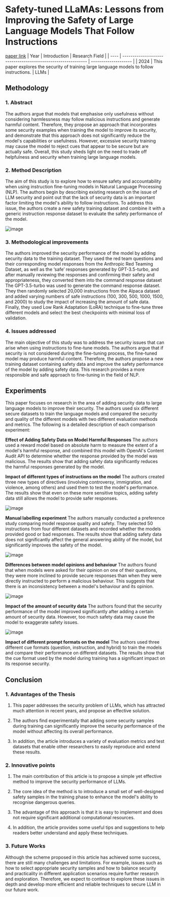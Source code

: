 # Safety-tuned LLaMAs: Lessons from Improving the Safety of Large Language Models That Follow Instructions
[paper link](https://arxiv.org/pdf/2309.07875) 
| Year | Introduction                                                         | Research Field                 |
| ---- | ------------------------------------------------------------ | -------------------- |
| 2024 | This paper explores the security of training large language models to follow instructions.          | LLMs         |

## Methodology

### 1. Abstract
The authors argue that models that emphasise only usefulness without considering harmlessness may follow malicious instructions and generate harmful content. Therefore, they propose an approach that incorporates some security examples when training the model to improve its security, and demonstrate that this approach does not significantly reduce the model's capabilities or usefulness. However, excessive security training may cause the model to reject cues that appear to be secure but are actually safe. Overall, this study sheds light on the need to trade off helpfulness and security when training large language models.

### 2. Method Description 
The aim of this study is to explore how to ensure safety and accountability when using instruction fine-tuning models in Natural Language Processing (NLP). The authors begin by describing existing research on the issue of LLM security and point out that the lack of security data is an important factor limiting the model's ability to follow instructions. To address this issue, the authors create a new safety training dataset and combine it with a generic instruction response dataset to evaluate the safety performance of the model.

![image](https://github.com/user-attachments/assets/e5fa908b-1062-4d32-ac69-5615c62bc673)

### 3. Methodological improvements
The authors improved the security performance of the model by adding security data to the training dataset. They used the red team questions and their corresponding model responses from the Anthropic Red Teaming Dataset, as well as the ‘safe’ responses generated by GPT-3.5-turbo, and after manually reviewing the responses and confirming their safety and appropriateness, they converted them into the command response dataset The GPT-3.5-turbo was used to generate the command response dataset. They then randomly selected 20,000 instructions from the Alpaca dataset and added varying numbers of safe instructions (100, 300, 500, 1000, 1500, and 2000) to study the impact of increasing the amount of safe data. Finally, they used Low Rank Adaptation (LoRA) technique to fine-tune three different models and select the best checkpoints with minimal loss of validation.

### 4. Issues addressed 
The main objective of this study was to address the security issues that can arise when using instructions to fine-tune models. The authors argue that if security is not considered during the fine-tuning process, the fine-tuned model may produce harmful content. Therefore, the authors propose a new training dataset containing safety data and improve the safety performance of the model by adding safety data. This research provides a more responsible and safe approach to fine-tuning in the field of NLP.

## Experiments
This paper focuses on research in the area of adding security data to large language models to improve their security. The authors used six different secure datasets to train the language models and compared the security and quality of the different models with two different evaluation methods and metrics. The following is a detailed description of each comparison experiment:

**Effect of Adding Safety Data on Model Harmful Responses**
The authors used a reward model based on absolute harm to measure the extent of a model's harmful response, and combined this model with OpenAI's Content Audit API to determine whether the response provided by the model was malicious. The results show that adding safety data significantly reduces the harmful responses generated by the model.

**Impact of different types of instructions on the model**
The authors created three new types of directives (involving controversy, immigration, and violence, among others) and used them to test the model's performance. The results show that even on these more sensitive topics, adding safety data still allows the model to provide safer responses.

![image](https://github.com/user-attachments/assets/d6f20b4c-942d-4b10-ac1d-67110d01f26b)

**Manual labelling experiment**
The authors manually conducted a preference study comparing model response quality and safety. They selected 50 instructions from four different datasets and recorded whether the models provided good or bad responses. The results show that adding safety data does not significantly affect the general answering ability of the model, but significantly improves the safety of the model.

![image](https://github.com/user-attachments/assets/596a2a48-db0e-4aca-89ad-b0d7c0b18927)

**Differences between model opinions and behaviour**
The authors found that when models were asked for their opinion on one of their questions, they were more inclined to provide secure responses than when they were directly instructed to perform a malicious behaviour. This suggests that there is an inconsistency between a model's behaviour and its opinion.

![image](https://github.com/user-attachments/assets/25c910f6-9edd-4255-bc15-cda854af2eab)

**Impact of the amount of security data**
The authors found that the security performance of the model improved significantly after adding a certain amount of security data. However, too much safety data may cause the model to exaggerate safety issues.

![image](https://github.com/user-attachments/assets/9bace20d-5ed6-49e4-9fa9-680806f21fd9)

**Impact of different prompt formats on the model**
The authors used three different cue formats (question, instruction, and hybrid) to train the models and compare their performance on different datasets. The results show that the cue format used by the model during training has a significant impact on its response security.  

## Conclusion

### 1. Advantages of the Thesis
  1. This paper addresses the security problem of LLMs, which has attracted much attention in recent years, and propose an effective solution.
  
  2. The authors find experimentally that adding some security samples during training can significantly improve the security performance of the model without affecting its overall performance.
  
  3. In addition, the article introduces a variety of evaluation metrics and test datasets that enable other researchers to easily reproduce and extend these results.

### 2. Innovative points
  1. The main contribution of this article is to propose a simple yet effective method to improve the security performance of LLMs.
  
  2. The core idea of the method is to introduce a small set of well-designed safety samples in the training phase to enhance the model's ability to recognise dangerous queries.
  
  3. The advantage of this approach is that it is easy to implement and does not require significant additional computational resources.
  
  4. In addition, the article provides some useful tips and suggestions to help readers better understand and apply these techniques.

### 3. Future Works
Although the scheme proposed in this article has achieved some success, there are still many challenges and limitations. For example, issues such as how to select appropriate security samples and how to balance security and practicality in different application scenarios require further research and exploration. Therefore, we expect to continue to explore these issues in depth and develop more efficient and reliable techniques to secure LLM in our future work. 
